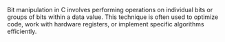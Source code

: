 Bit manipulation in C involves performing operations on individual bits or groups of bits within a data value. This technique is often used to optimize code, work with hardware registers, or implement specific algorithms efficiently. 
